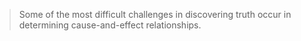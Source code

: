 > Some of the most difficult challenges in discovering truth occur in determining cause-and-effect relationships.

